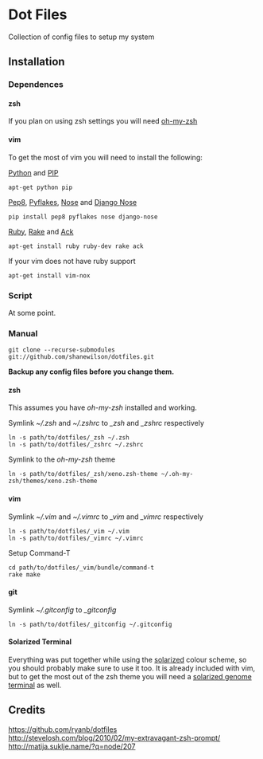# Dot Files
Collection of config files to setup my system

## Installation
### Dependences
#### zsh
If you plan on using zsh settings you will need [oh-my-zsh][]

#### vim
To get the most of vim you will need to install the following:

[Python][] and [PIP][]

    apt-get python pip

[Pep8][], [Pyflakes][], [Nose][] and [Django Nose][]

    pip install pep8 pyflakes nose django-nose

[Ruby][], [Rake][] and [Ack][]

    apt-get install ruby ruby-dev rake ack

If your vim does not have ruby support

    apt-get install vim-nox


[oh-my-zsh]: https://github.com/robbyrussell/oh-my-zsh
[Python]: http://www.python.org
[PIP]: http://pypi.python.org/pypi/pip
[Pep8]: http://pypi.python.org/pypi/pep8
[Pyflakes]: http://pypi.python.org/pypi/pyflakes/0.4.0
[Nose]: http://pypi.python.org/pypi/nose/1.0.0
[Django Nose]: http://pypi.python.org/pypi/django-nose/0.1.3
[Ruby]: http://www.ruby-lang.org/
[Rake]: http://rake.rubyforge.org/
[Ack]: http://betterthangrep.com/

### Script
At some point.

### Manual

    git clone --recurse-submodules git://github.com/shanewilson/dotfiles.git

**Backup any config files before you change them.**

#### zsh
This assumes you have *oh-my-zsh* installed and working.

Symlink *~/.zsh* and *~/.zshrc* to *\_zsh* and *\_zshrc* respectively

    ln -s path/to/dotfiles/_zsh ~/.zsh
    ln -s path/to/dotfiles/_zshrc ~/.zshrc

Symlink to the *oh-my-zsh* theme

    ln -s path/to/dotfiles/_zsh/xeno.zsh-theme ~/.oh-my-zsh/themes/xeno.zsh-theme

#### vim
Symlink *~/.vim* and *~/.vimrc* to *\_vim* and *\_vimrc* respectively

    ln -s path/to/dotfiles/_vim ~/.vim
    ln -s path/to/dotfiles/_vimrc ~/.vimrc

Setup Command-T

    cd path/to/dotfiles/_vim/bundle/command-t
    rake make

#### git
Symlink *~/.gitconfig* to *\_gitconfig*

    ln -s path/to/dotfiles/_gitconfig ~/.gitconfig

#### Solarized Terminal
Everything was put together while using the [solarized][] colour scheme, so you should probably make sure to use it too. It is already included with vim, but to get the most out of the zsh theme you will need a [solarized genome terminal][] as well.

[solarized]: http://ethanschoonover.com/solarized
[solarized genome terminal]: http://xorcode.com/guides/solarized-vim-eclipse-ubuntu/

## Credits
https://github.com/ryanb/dotfiles  
http://stevelosh.com/blog/2010/02/my-extravagant-zsh-prompt/  
http://matija.suklje.name/?q=node/207  
